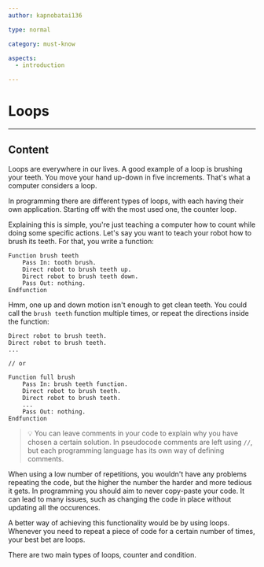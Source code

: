 ```yaml
---
author: kapnobatai136

type: normal

category: must-know

aspects:
  - introduction

---
```


# Loops

---
## Content

Loops are everywhere in our lives. A good example of a loop is brushing your teeth. You move your hand up-down in five increments. That's what a computer considers a loop.

In programming there are different types of loops, with each having their own application. Starting off with the most used one, the counter loop.

Explaining this is simple, you're just teaching a computer how to count while doing some specific actions. Let's say you want to teach your robot how to brush its teeth. For that, you write a function:

```plain-text
Function brush teeth
    Pass In: tooth brush.
    Direct robot to brush teeth up.
    Direct robot to brush teeth down.
    Pass Out: nothing.
Endfunction
```

Hmm, one up and down motion isn't enough to get clean teeth. You could call the `brush teeth` function multiple times, or repeat the directions inside the function:

```plain-text
Direct robot to brush teeth.
Direct robot to brush teeth.
... 

// or

Function full brush
    Pass In: brush teeth function.
    Direct robot to brush teeth.
    Direct robot to brush teeth.
    ...
    Pass Out: nothing.
Endfunction
```

> 💡 You can leave comments in your code to explain why you have chosen a certain solution. In pseudocode comments are left using `//`, but each programming language has its own way of defining comments.

When using a low number of repetitions, you wouldn't have any problems repeating the code, but the higher the number the harder and more tedious it gets. In programming you should aim to never copy-paste your code. It can lead to many issues, such as changing the code in place without updating all the occurences.

A better way of achieving this functionality would be by using loops. Whenever you need to repeat a piece of code for a certain number of times, your best bet are loops.

There are two main types of loops, counter and condition.
